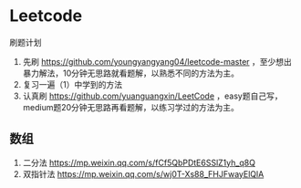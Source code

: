 # Leetcode
刷题计划
1. 先刷 https://github.com/youngyangyang04/leetcode-master ，至少想出暴力解法，10分钟无思路就看题解，以熟悉不同的方法为主。
2. 复习一遍（1）中学到的方法
3. 认真刷 https://github.com/yuanguangxin/LeetCode ，easy题自己写，medium题20分钟无思路再看题解，以练习学过的方法为主。

## 数组
1. 二分法 https://mp.weixin.qq.com/s/fCf5QbPDtE6SSlZ1yh_q8Q
2. 双指针法 https://mp.weixin.qq.com/s/wj0T-Xs88_FHJFwayElQlA
